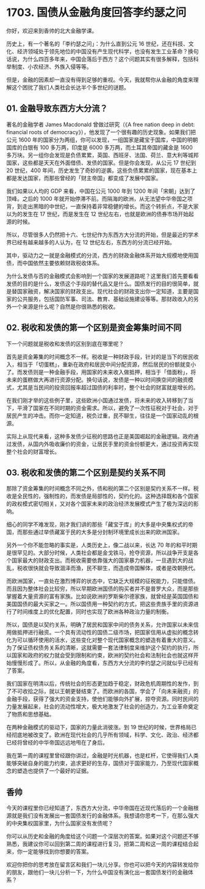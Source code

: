 # 1703. 国债从金融角度回答李约瑟之问
你好，欢迎来到香帅的北大金融学课。

历史上，有一个著名的「李约瑟之问」：为什么直到公元 16 世纪，还在科技、文化、经济领域处于领先地位的中国没有产生现代科学，也没有发生工业革命？换句话说，为什么四百多年来，中国会落后于西方？这个问题其实有很多解释，包括科举制度、小农经济、外族入侵等等。

但是，金融的因素却一直没有得到足够的重视。今天，我就帮你从金融的角度来理解这个困扰了我们人类社会长达半个多世纪的谜题。

## 01. 金融导致东西方大分流？

著名的金融学者 James Macdonald 曾做过研究（《A free nation deep in debt: financial roots of democracy》），他发现了一个很有趣的历史现象。如果我们把公元 1600 年的国家分为两组，你可以发现，一组国家是藏宝于国库，中国的明朝国库的白银有 100 多万两，印度是 6000 多万两，而土耳其帝国的藏金是 1600 多万块。另一组你会发现是负债累累，英国、西班牙、法国、荷兰、意大利等城邦国家，这些都是天天在外面借债、发债的国家。但是你会发现，从公元 17 世纪到 20 世纪，400 年间，历史发生了奇妙的逆袭。这些负债累累的国家，现在基本上都是发达国家，而那些曾经的「财主帝国」都变成了发展中国家。

我们如果以人均的 GDP 来看，中国在公元 1000 年到 1200 年间「宋朝」达到了顶峰。之后的 1000 年就开始停滞不前。而隔海的欧洲，从无法望中华帝国之项背，到走出黑暗的中世纪，一直保持着非常稳健的增长。而这个转折点，不是大家以为的发生在 17 世纪，而是发生在 12 世纪左右，也就是欧洲的债券市场开始起源的时候。

所以，尽管很多人仍然把十六、七世纪作为东西方大分流的开始，但是最近的学术界已经有越来越多的人认为，在 12 世纪左右，东西方的分流已经开始。

其中，驱动力之一就是金融模式的分流，西方的财政金融体系开始大规模地使用国债，而中国依然主要依赖财政税收体系。

为什么发债与否的金融模式会影响到一个国家的发展道路呢？这里我们首先要看看发债的目的是什么，发债这个手段的替代品又是什么。国债发行的目的很简单，就是替国家融资，解决国家的财政支出。现代社会的财政支出你一定知道，主要是国家的公共服务，包括国防军事、司法、教育、基础设施建设等等。那财政收入的另外一个来源是什么呢？自然是你很熟悉的税收。

## 02. 税收和发债的第一个区别是资金筹集时间不同

下一个问题就是税收和发债的区别到底在哪里呢？

首先是资金筹集的时间概念不一样。税收是一种财政手段，针对的是当下的居民收入，相当于「切蛋糕」，重新在政府和居民中间分配资源，然后居民的份额就变小了。而发债则是一种金融手段，用国家的未来收入做抵押，相当于「借面粉」，将未来的蛋糕做大再进行资源分配。换句话说，发债是一种以时间换空间的融资模式，尤其是当民间的投资回报率超过国债的利率时，整个社会的财富就是增长的。

在我们刚才举的这些例子里，这些欧洲小国通过发债，将未来的收入转移到了当下，平滑了国家在不同时期的资金需求。所以，避免了一次性征税对于社会，对于居民产生的冲击。而你一定知道，税负过重，民不聊生，往往是一个国家动乱的根源。

实际上从现代来看，这种多发债少征税的思路也正是美国崛起的金融逻辑。政府通过发债，从国内外吸收廉价的资金，让居民手里的资金份额更大，通过投资再实现整个社会的财富增长。

## 03. 税收和发债的第二个区别是契约关系不同

那除了资金筹集的时间概念不同之外，债和税的第二个区别是契约关系不一样。税收是全民性的，强制性的，而发债是局部性的，契约化的。这种选择既和各个国家的政权模式密切相关，又对各个国家未来的政治经济发展模式产生了极为深远的影响。

细心的同学不难发现，刚才我们讲的那些「藏宝于库」的大多是中央集权式的帝国，而那些通过举债藏富于民的大多是分封制环境里成长出来的欧洲国家。

另外一个你不能忽略的事实是，人类历史上，像二战以来，长达 70 年的和平时期是很罕见的。大部分时候，人类社会都是金戈铁马，抢夺资源，所以战争开支是各个国家最大的财政支出。而税收需要依靠强大的国家暴力机器，一旦遇到大的战乱，税收很快就会导致涸泽而渔，民不聊生，而造成帝国解体，或者是改朝换代。

而欧洲国家，一直处在激烈博弈的状态中，它缺乏大规模的征税能力，只能借债。而且因为整体社会比较穷，所以早期欧洲国债的购买者并不是普罗大众，而是那些掌握着大量资源的富有家族。比如说欧洲的罗斯柴尔德家族，就曾经是英国国债和美国国债的最大买家之一。所以国债用一种契约的方式，把这些贵族手里的资源进行了时间维度上的优化配置，同时也实现了欧洲各种政治力量的制衡。

所以，国债是以契约关系，明确了居民和国家中间的债务关系，允许国家以未来信用做抵押进行融资。一个具有流动性的国债二级市场，把国家信用从虚拟的概念转化为可以循环使用的活水，这些变化对整个现代国家概念的塑造有着重大的意义。为了保证债权债务关系的清晰，这就需要一套法律制度来维护这个契约的执行，所以国家和政府的权力就会受到限制和约束，欧洲的契约社会和法制社会也就这样开始慢慢形成了。所以，从金融的角度看，东西方大分流的李约瑟之问就似乎已经有了答案。

我们国家在明清以后，传统社会的形态更加趋于稳定，财政危机周期性的发作，到了不可收拾之际，就以王朝更替结束了。而欧洲的各国，学会了「向未来融资」的金融手段，获得了强大的资金支持，使他们能够向外扩展，掠夺资源。同时民间的力量发展起来，社会的流动性增大，极大地激发了社会的创造力，为工业革命奠定了物质和思想基础。

在两种金融模式的驱动下，国家的力量此消彼涨。到 19 世纪的时候，世界格局已经彻底地被改变了。欧洲在现代社会的几乎所有领域，科学、文化、政治、经济都已经将曾经的中华帝国远远地甩在了身后。

我在第一周的课程里曾经跟你讲过，金融是时光机器，也是杠杆，它使得我们人类能够突破自身的能力约束，追求更好的生存，国债对于国家能力，乃至现代国家概念的塑造也提供了一个最好的证据。

## 香帅

今天的课程里你已经知道了，东西方大分流，中华帝国在近现代落后的一个金融根源就是我们没有发展出一套国债发行的金融体系。我想请你思考一下，在那么强大的中央集权国家里，为什么国家没有发债呢？

你可以从历史和金融的角度给这个问题一个深层次的答案。如果对这个问题还不够熟悉，我建议你可以回到第二周的课程进行复习，把第二周和这一周的课程结合起来，你一定能够找到你想要的答案。

欢迎你把你的思考放在留言区和我们一块儿分享。你也可以把今天的内容转发给你的朋友，跟他们一块儿分析一下，为什么中国没有演化出一套国债发行的金融体系？